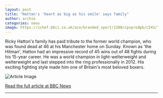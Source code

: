 ```yaml
---
layout: post
title: "Hatton's 'heart as big as his smile' says family"
author: archie
categories: news
image: https://ichef.bbci.co.uk/ace/branded_sport/1200/cpsprodpb/c543/live/9bd96d00-91f8-11f0-8a32-a34fe17ac401.jpg
---
```

Ricky Hatton's family has paid tribute to the former world champion, who was found dead at 46 at his Manchester home on Sunday. Known as 'the Hitman', Hatton had an impressive record of 45 wins out of 48 fights during his 15-year career. He was a world champion in light-welterweight and welterweight and last stepped into the ring professionally in 2012. His exciting fighting style made him one of Britain's most beloved boxers.

![Article Image](https://ichef.bbci.co.uk/ace/branded_sport/1200/cpsprodpb/c543/live/9bd96d00-91f8-11f0-8a32-a34fe17ac401.jpg)

[Read the full article at BBC News](https://www.bbc.com/sport/boxing/articles/cvg9q28l49no?at_medium=RSS&at_campaign=rss)

---

